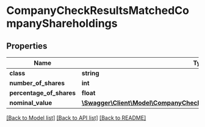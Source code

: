 # CompanyCheckResultsMatchedCompanyShareholdings

## Properties
Name | Type | Description | Notes
------------ | ------------- | ------------- | -------------
**class** | **string** |  | 
**number_of_shares** | **int** |  | 
**percentage_of_shares** | **float** |  | 
**nominal_value** | [**\Swagger\Client\Model\CompanyCheckResultsMatchedCompanyNominalValue**](CompanyCheckResultsMatchedCompanyNominalValue.md) |  | 

[[Back to Model list]](../README.md#documentation-for-models) [[Back to API list]](../README.md#documentation-for-api-endpoints) [[Back to README]](../README.md)


